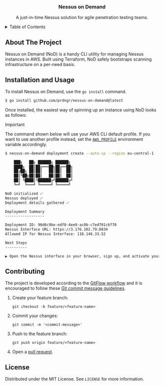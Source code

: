 <p align="center">
    <h3 align="center">Nessus on Demand</h3>
    <p align="center">
        A just-in-time Nessus solution for agile penetration testing teams.
    </p>
</p>

<details>
<summary>Table of Contents</summary>

- [About The Project](#about-the-project)
- [Installation and Usage](#installation-and-usage)
- [Contributing](#contributing)
- [License](#license)

</details>

## About The Project

Nessus on Demand (NoD) is a handy CLI utility for managing Nessus instances in AWS. Built using Terraform, NoD safely bootstraps scanning infrastructure on a per-need basis.

## Installation and Usage

To install Nessus on Demand, use the `go install` command.

```bash
$ go install github.com/prdngr/nessus-on-demand@latest
```

Once installed, the easiest way of spinning up an instance using NoD looks as follows:

> [!IMPORTANT]  
> The command shown below will use your AWS CLI default profile. If you want to use another profile instead, set the [`AWS_PROFILE`](https://docs.aws.amazon.com/cli/v1/userguide/cli-configure-files.html#cli-configure-files-using-profiles) environment variable accordingly.

```bash
$ nessus-on-demand deployment create --auto-ip --region eu-central-1

    ███╗   ██╗ ██████╗ ██████╗
    ████╗  ██║██╔═══██╗██╔══██╗
    ██╔██╗ ██║██║   ██║██║  ██║
    ██║╚██╗██║██║   ██║██║  ██║
    ██║ ╚████║╚██████╔╝██████╔╝
    ╚═╝  ╚═══╝ ╚═════╝ ╚═════╝

NoD initialized ✅
Nessus deployed ✅
Deployment details gathered ✅

Deployment Summary
------------------

Deployment ID: 90d6c9be-edf0-4ee9-ac0b-c7ed701c6f70
Nessus Interface URL: https://3.176.102.79:8834
Allowed IP for Nessus Interface: 118.146.33.52

Next Steps
----------

▶ Open the Nessus interface in your browser, sign up, and activate your license.
```

## Contributing

The project is developed according to the [GitFlow workflow](https://www.atlassian.com/git/tutorials/comparing-workflows/gitflow-workflow) and it is encouraged to follow these [Git commit message guidelines](https://gist.github.com/robertpainsi/b632364184e70900af4ab688decf6f53).

1. Create your feature branch:

    ```console
    git checkout -b feature/<feature-name>
    ```

2. Commit your changes:

    ```console
    git commit -m '<commit-message>'
    ```

3. Push to the feature branch:

    ```console
    git push origin feature/<feature-name>
    ```

4. Open a [pull request](https://github.com/prdngr/nessus-on-demand/pulls).

## License

Distributed under the MIT License. See `LICENSE` for more information.
